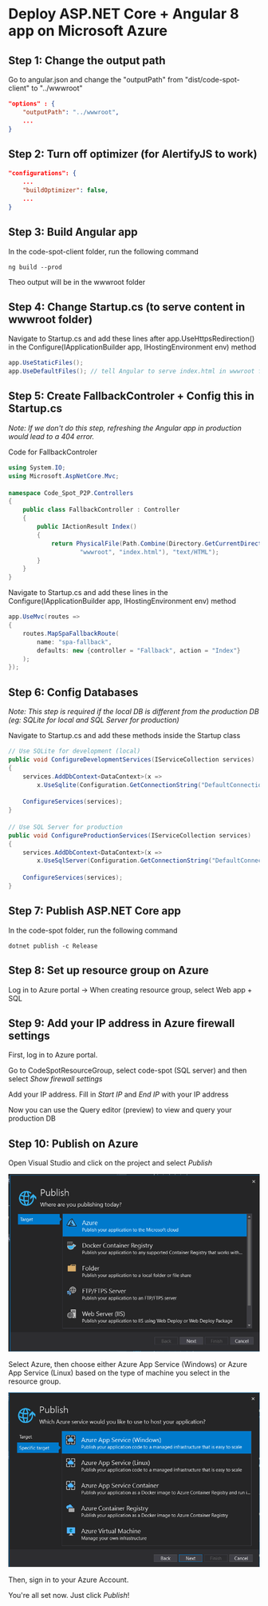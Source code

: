 # Deploy ASP.NET Core + Angular 8 app on Microsoft Azure

## Step 1: Change the output path

Go to angular.json and change the "outputPath" from "dist/code-spot-client" to "../wwwroot"

```json
"options" : {
    "outputPath": "../wwwroot",
    ...
}
```

## Step 2: Turn off optimizer (for AlertifyJS to work)
```json
"configurations": {
    ...
    "buildOptimizer": false,
    ...
}
```

## Step 3: Build Angular app

In the code-spot-client folder, run the following command

```shell
ng build --prod
```

Theo output will be in the wwwroot folder

## Step 4: Change Startup.cs (to serve content in wwwroot folder)

Navigate to Startup.cs and add these lines after app.UseHttpsRedirection() in the Configure(IApplicationBuilder app, IHostingEnvironment env) method

```csharp
app.UseStaticFiles();
app.UseDefaultFiles(); // tell Angular to serve index.html in wwwroot folder
```

## Step 5: Create FallbackControler + Config this in Startup.cs

_Note: If we don't do this step, refreshing the Angular app in production would lead to a 404 error._

Code for FallbackControler
```csharp
using System.IO;
using Microsoft.AspNetCore.Mvc;

namespace Code_Spot_P2P.Controllers
{
    public class FallbackController : Controller
    {
        public IActionResult Index()
        {
            return PhysicalFile(Path.Combine(Directory.GetCurrentDirectory(),
                    "wwwroot", "index.html"), "text/HTML");
        }
    }
}
```

Navigate to Startup.cs and add these lines in the Configure(IApplicationBuilder app, IHostingEnvironment env) method

```csharp
app.UseMvc(routes =>
{
    routes.MapSpaFallbackRoute(
        name: "spa-fallback",
        defaults: new {controller = "Fallback", action = "Index"}
    );
});
```

## Step 6: Config Databases 
_Note: This step is required if the local DB is different from the production DB (eg: SQLite for local and SQL Server for production)_

Navigate to Startup.cs and add these methods inside the Startup class

```csharp
// Use SQLite for development (local)
public void ConfigureDevelopmentServices(IServiceCollection services)
{
    services.AddDbContext<DataContext>(x => 
        x.UseSqlite(Configuration.GetConnectionString("DefaultConnection")));

    ConfigureServices(services);
}

// Use SQL Server for production
public void ConfigureProductionServices(IServiceCollection services)
{
    services.AddDbContext<DataContext>(x => 
        x.UseSqlServer(Configuration.GetConnectionString("DefaultConnection")));
        
    ConfigureServices(services);
}

```

## Step 7: Publish ASP.NET Core app

In the code-spot folder, run the following command

```shell
dotnet publish -c Release
```
## Step 8: Set up resource group on Azure

Log in to Azure portal -> When creating resource group, select Web app + SQL

## Step 9: Add your IP address in Azure firewall settings

First, log in to Azure portal.

Go to CodeSpotResourceGroup, select code-spot (SQL server) and then select
_Show firewall settings_

Add your IP address. Fill in _Start IP_ and _End IP_ with your IP address

Now you can use the Query editor (preview) to view and query your production DB

## Step 10: Publish on Azure

Open Visual Studio and click on the project and select _Publish_

![](./images/publish1.png)

Select Azure, then choose either Azure App Service (Windows) or Azure App Service (Linux) based on the type of machine you select in the resource group.

![](./images/publish2.png)

Then, sign in to your Azure Account.

You're all set now. Just click _Publish_!